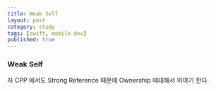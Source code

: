 ```yaml
---
title: Weak Self
layout: post
category: study
tags: [swift, mobile dev]
published: true
---
```


### Weak Self 

자 CPP 에서도 Strong Reference 때문에 Ownership 에대해서 이야기 한다.